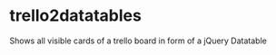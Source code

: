 trello2datatables
=================

Shows all visible cards of a trello board in form of a jQuery Datatable
